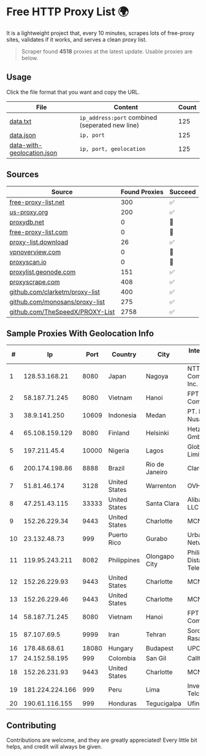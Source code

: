 
# Free HTTP Proxy List 🌍

It is a lightweight project that, every 10 minutes, scrapes lots of free-proxy sites, validates if it works, and serves a clean proxy list.


> Scraper found **4518** proxies at the latest update. Usable proxies are below.

## Usage

Click the file format that you want and copy the URL.


|File|Content|Count|
|----|-------|-----|
|[data.txt](https://raw.githubusercontent.com/themiralay/Proxy-List-World/master/data.txt)|`ip_address:port` combined (seperated new line)|125|
|[data.json](https://raw.githubusercontent.com/themiralay/Proxy-List-World/master/data.json)|`ip, port`|125|
|[data-with-geolocation.json](https://raw.githubusercontent.com/themiralay/Proxy-List-World/master/data-with-geolocation.json)|`ip, port, geolocation`|125|

## Sources

|Source|Found Proxies|Succeed|
|------|-------------|-------|
|[free-proxy-list.net](https://free-proxy-list.net)|300|✅|
|[us-proxy.org](https://www.us-proxy.org)|200|✅|
|[proxydb.net](http://proxydb.net)|0|🚫|
|[free-proxy-list.com](https://free-proxy-list.com/?page=&port=&type%5B%5D=http&type%5B%5D=https&up_time=0&search=Search)|0|🚫|
|[proxy-list.download](https://www.proxy-list.download/HTTP)|26|✅|
|[vpnoverview.com](https://vpnoverview.com/privacy/anonymous-browsing/free-proxy-servers)|0|🚫|
|[proxyscan.io](https://www.proxyscan.io)|0|🚫|
|[proxylist.geonode.com](https://proxylist.geonode.com/api/proxy-list?limit=300&page=1&sort_by=lastChecked&sort_type=desc&protocols=http,https)|151|✅|
|[proxyscrape.com](https://api.proxyscrape.com/v2/?request=displayproxies&protocol=http&timeout=10000&country=all&ssl=all&anonymity=all)|408|✅|
|[github.com/clarketm/proxy-list](https://raw.githubusercontent.com/clarketm/proxy-list/master/proxy-list-raw.txt)|400|✅|
|[github.com/monosans/proxy-list](https://raw.githubusercontent.com/monosans/proxy-list/main/proxies/http.txt)|275|✅|
|[github.com/TheSpeedX/PROXY-List](https://raw.githubusercontent.com/TheSpeedX/PROXY-List/master/http.txt)|2758|✅|


## Sample Proxies With Geolocation Info

|#|Ip|Port|Country|City|Internet Service Provider|
|-|--|----|-------|----|-------------------------|
|1|128.53.168.21|8080|Japan|Nagoya|NTT PC Communications, Inc.|
|2|58.187.71.245|8080|Vietnam|Hanoi|FPT Telecom Company|
|3|38.9.141.250|10609|Indonesia|Medan|PT. Media Antar Nusa|
|4|65.108.159.129|8080|Finland|Helsinki|Hetzner Online GmbH|
|5|197.211.45.4|10000|Nigeria|Lagos|Globacom Limited|
|6|200.174.198.86|8888|Brazil|Rio de Janeiro|Claro S.A|
|7|51.81.46.174|3128|United States|Warrenton|OVH SAS|
|8|47.251.43.115|33333|United States|Santa Clara|Alibaba Cloud LLC|
|9|152.26.229.34|9443|United States|Charlotte|MCNC|
|10|23.132.48.73|999|Puerto Rico|Gurabo|Urban Wifi Networks LLC|
|11|119.95.243.211|8082|Philippines|Olongapo City|Philippine Long Distance Telephone Co.|
|12|152.26.229.93|9443|United States|Charlotte|MCNC|
|13|152.26.229.46|9443|United States|Charlotte|MCNC|
|14|58.187.71.245|8080|Vietnam|Hanoi|FPT Telecom Company|
|15|87.107.69.5|9999|Iran|Tehran|Soroush Rasaneh Institute|
|16|178.48.68.61|18080|Hungary|Budapest|UPC|
|17|24.152.58.195|999|Colombia|San Gil|Calltopbx S.A.S.|
|18|152.26.231.93|9443|United States|Charlotte|MCNC|
|19|181.224.224.166|999|Peru|Lima|Inversiones Telcotel SAC|
|20|190.61.116.155|999|Honduras|Tegucigalpa|Ufinet Honduras|



## Contributing

Contributions are welcome, and they are greatly appreciated! Every
little bit helps, and credit will always be given.

